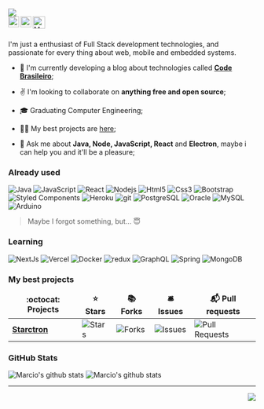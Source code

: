 
<br />
<img align="center" src="https://drive.google.com/uc?export=view&id=1PdS4mNFdhPhAFpk9naSwAyYTbXVNjNQD">

<div align="center">
<a href="https://www.linkedin.com/in/mcosta21/">
  <img align="left" alt="Marcio's LinkedIN" width="22px" src="https://raw.githubusercontent.com/peterthehan/peterthehan/master/assets/linkedin.svg" />
</a>

<a href="https://www.instagram.com/marcio_costa7/">
  <img align="left" alt="Marcio's Instagram" width="22px" src="https://image.flaticon.com/icons/png/512/174/174855.png" />
</a>

<a href="mailto:marcioc424@gmail.com">
  <img align="left" alt="Marcio's Gmail" height="25px" src="https://img.shields.io/badge/-marcioc424@gmail.com-263238?style=flat-square&labelColor=263238&logo=gmail&logoColor=white&link=mailto:marcioc424@gmail.com" />
</a>
<br/>
</div>

<br/>

<p>I'm just a enthusiast of Full Stack development technologies, and passionate for every thing about web, mobile and embedded systems.</p>

- 📌 I'm currently developing a blog about technologies called **[Code Brasileiro](https://codebrasileiro.com.br)**;

- ✌️ I'm looking to collaborate on **anything free and open source**;

- 🎓 Graduating Computer Engineering;

- 👨‍💻 My best projects are [here](#favorites);

- 💬 Ask me about **Java, Node, JavaScript, React** and **Electron**, maybe i can help you and it'll be a pleasure;

<h3>Already used</h3>

<p>
<img alt="Java" src="https://img.shields.io/badge/-Java-007396?style=flat-square&logo=java&logoColor=white" />
<img alt="JavaScript" src="https://img.shields.io/badge/-JavaScript-F7DF1E?style=flat-square&logo=javascript&logoColor=000" />
  <img alt="React" src="https://img.shields.io/badge/-React-45b8d8?style=flat-square&logo=react&logoColor=white" />
  <img alt="Nodejs" src="https://img.shields.io/badge/-Nodejs-43853d?style=flat-square&logo=Node.js&logoColor=white" />
  <img alt="Html5" src="https://img.shields.io/badge/-HTML5-E34F26?style=flat-square&logo=html5&logoColor=white" />
  <img alt="Css3" src="https://img.shields.io/badge/-CSS3-1572B6?style=flat-square&logo=css3&logoColor=white" />
  <img alt="Bootstrap" src="https://img.shields.io/badge/-Bootstrap-7952b3?style=flat-square&logo=bootstrap&logoColor=white" />
  <img alt="Styled Components" src="https://img.shields.io/badge/-Styled_Components-db7092?style=flat-square&logo=styled-components&logoColor=white" />
  <img alt="Heroku" src="https://img.shields.io/badge/-Heroku-430098?style=flat-square&logo=heroku&logoColor=white" />
  <img alt="git" src="https://img.shields.io/badge/-Git-F05032?style=flat-square&logo=git&logoColor=white" />
   <img alt="PostgreSQL" src="https://img.shields.io/badge/-PostgreSQL-336791?style=flat-square&logo=postgresql&logoColor=white" />
   <img alt="Oracle" src="https://img.shields.io/badge/-Oracle-F80000?style=flat-square&logo=oracle&logoColor=white" />
   <img alt="MySQL" src="https://img.shields.io/badge/-MySQL-4479A1?style=flat-square&logo=mysql&logoColor=white" />
   <img alt="Arduino" src="https://img.shields.io/badge/-Arduino-00979d?style=flat-square&logo=arduino&logoColor=white" />
</p>

> Maybe I forgot something, but... 😇

<h3>Learning</h3>
<p>
  <img alt="NextJs" src="https://img.shields.io/badge/-NextJs-000?style=flat-square&logo=next.js&logoColor=white" />
  <img alt="Vercel" src="https://img.shields.io/badge/-Vercel-000?style=flat-square&logo=vercel&logoColor=white" />
  <img alt="Docker" src="https://img.shields.io/badge/-Docker-46a2f1?style=flat-square&logo=docker&logoColor=white" />
  <img alt="redux" src="https://img.shields.io/badge/-Redux-764ABC?style=flat-square&logo=redux&logoColor=white" />
  <img alt="GraphQL" src="https://img.shields.io/badge/-GraphQL-E10098?style=flat-square&logo=graphql&logoColor=white" />
  <img alt="Spring" src="https://img.shields.io/badge/-Spring-6DB33F?style=flat-square&logo=spring&logoColor=white" />
   <img alt="MongoDB" src="https://img.shields.io/badge/-MongoDB-47A248?style=flat-square&logo=mongodb&logoColor=white" />  
</p>

<h3 id="favorites">My best projects</h3>
<table>
  <thead align="center">
    <tr border: none;>
      <td><b>:octocat: Projects</b></td>
      <td><b>⭐ Stars</b></td>
      <td><b>📚 Forks</b></td>
      <td><b>🛎 Issues</b></td>
      <td><b>📬 Pull requests</b></td>
    </tr>
  </thead>
  <tbody>
    <tr>
      <td><a href="https://github.com/mcosta21/starctron"><b>Starctron</b></a></td>
      <td><img alt="Stars" src="https://img.shields.io/github/stars/mcosta21/starctron?style=flat-square&labelColor=343b41"/></td>
      <td><img alt="Forks" src="https://img.shields.io/github/forks/mcosta21/starctron?style=flat-square&labelColor=343b41"/></td>
      <td><img alt="Issues" src="https://img.shields.io/github/issues/mcosta21/starctron?style=flat-square&labelColor=343b41"/></td>
      <td><img alt="Pull Requests" src="https://img.shields.io/github/issues-pr/mcosta21/starctron?style=flat-square&labelColor=343b41"/></td>
    </tr>
  </tbody>
</table>

<h3>GitHub Stats</h3>
<div>
<img alt="Marcio's github stats" src="https://github-readme-stats.vercel.app/api?username=mcosta21&theme=dracula&show_icons=true&hide_border=true" />

<img alt="Marcio's github stats" src="https://github-readme-stats.vercel.app/api/top-langs/?username=mcosta21&theme=dracula" />
</div>

<hr/>
<img align="right" src="https://visitor-badge.glitch.me/badge?page_id=mcosta21"/>

